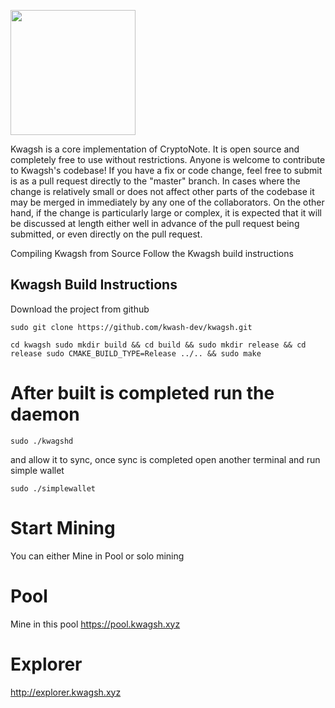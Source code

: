 
[<img width="200" src="https://avatars0.githubusercontent.com/u/37370757?s=400&v=4"/>](http://kwagsh.xyz)


Kwagsh is a core implementation of CryptoNote. It is open source and completely free to use without restrictions. Anyone is welcome to contribute to Kwagsh's codebase! If you have a fix or code change, feel free to submit is as a pull request directly to the "master" branch. In cases where the change is relatively small or does not affect other parts of the codebase it may be merged in immediately by any one of the collaborators. On the other hand, if the change is particularly large or complex, it is expected that it will be discussed at length either well in advance of the pull request being submitted, or even directly on the pull request.

Compiling Kwagsh from Source
Follow the Kwagsh build instructions

## Kwagsh Build Instructions
Download the project from github 
```
sudo git clone https://github.com/kwash-dev/kwagsh.git 
```
```
cd kwagsh sudo mkdir build && cd build && sudo mkdir release && cd release sudo CMAKE_BUILD_TYPE=Release ../.. && sudo make
```
# After built is completed run the daemon
```
sudo ./kwagshd 
```
and allow it to sync, once sync is completed open another terminal and run simple wallet 
```
sudo ./simplewallet
```
# Start Mining
You can either Mine in Pool or solo mining


# Pool
Mine in this pool https://pool.kwagsh.xyz

# Explorer
http://explorer.kwagsh.xyz
